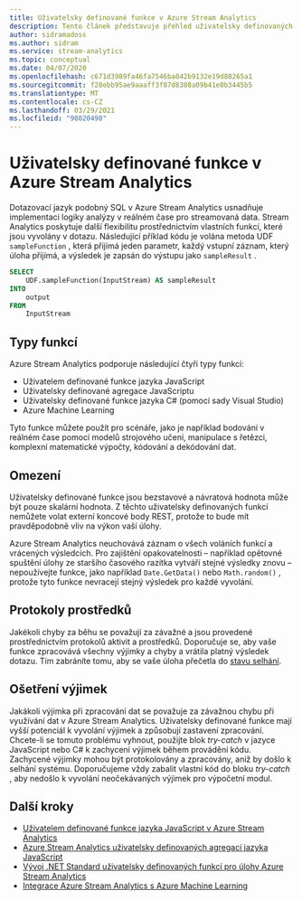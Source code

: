 ```yaml
---
title: Uživatelsky definované funkce v Azure Stream Analytics
description: Tento článek představuje přehled uživatelsky definovaných funkcí v Azure Stream Analytics.
author: sidramadoss
ms.author: sidram
ms.service: stream-analytics
ms.topic: conceptual
ms.date: 04/07/2020
ms.openlocfilehash: c671d3989fa46fa7546ba042b9132e19d80265a1
ms.sourcegitcommit: f28ebb95ae9aaaff3f87d8388a09b41e0b3445b5
ms.translationtype: MT
ms.contentlocale: cs-CZ
ms.lasthandoff: 03/29/2021
ms.locfileid: "98020498"
---
```

# <a name="user-defined-functions-in-azure-stream-analytics"></a>Uživatelsky definované funkce v Azure Stream Analytics

Dotazovací jazyk podobný SQL v Azure Stream Analytics usnadňuje implementaci logiky analýzy v reálném čase pro streamovaná data. Stream Analytics poskytuje další flexibilitu prostřednictvím vlastních funkcí, které jsou vyvolány v dotazu. Následující příklad kódu je volána metoda UDF `sampleFunction` , která přijímá jeden parametr, každý vstupní záznam, který úloha přijímá, a výsledek je zapsán do výstupu jako `sampleResult` .

```sql
SELECT 
    UDF.sampleFunction(InputStream) AS sampleResult 
INTO 
    output 
FROM 
    InputStream 
```

## <a name="types-of-functions"></a>Typy funkcí

Azure Stream Analytics podporuje následující čtyři typy funkcí: 

* Uživatelem definované funkce jazyka JavaScript 
* Uživatelsky definované agregace JavaScriptu 
* Uživatelsky definované funkce jazyka C# (pomocí sady Visual Studio) 
* Azure Machine Learning 

Tyto funkce můžete použít pro scénáře, jako je například bodování v reálném čase pomocí modelů strojového učení, manipulace s řetězci, komplexní matematické výpočty, kódování a dekódování dat. 

## <a name="limitations"></a>Omezení

Uživatelsky definované funkce jsou bezstavové a návratová hodnota může být pouze skalární hodnota. Z těchto uživatelsky definovaných funkcí nemůžete volat externí koncové body REST, protože to bude mít pravděpodobně vliv na výkon vaší úlohy. 

Azure Stream Analytics neuchovává záznam o všech voláních funkcí a vrácených výsledcích. Pro zajištění opakovatelnosti – například opětovné spuštění úlohy ze staršího časového razítka vytváří stejné výsledky znovu – nepoužívejte funkce, jako například `Date.GetData()` nebo `Math.random()` , protože tyto funkce nevracejí stejný výsledek pro každé vyvolání.  

## <a name="resource-logs"></a>Protokoly prostředků

Jakékoli chyby za běhu se považují za závažné a jsou provedené prostřednictvím protokolů aktivit a prostředků. Doporučuje se, aby vaše funkce zpracovává všechny výjimky a chyby a vrátila platný výsledek dotazu. Tím zabráníte tomu, aby se vaše úloha přečetla do [stavu selhání](job-states.md).  

## <a name="exception-handling"></a>Ošetření výjimek

Jakákoli výjimka při zpracování dat se považuje za závažnou chybu při využívání dat v Azure Stream Analytics. Uživatelsky definované funkce mají vyšší potenciál k vyvolání výjimek a způsobují zastavení zpracování. Chcete-li se tomuto problému vyhnout, použijte blok *try-catch* v jazyce JavaScript nebo C# k zachycení výjimek během provádění kódu. Zachycené výjimky mohou být protokolovány a zpracovány, aniž by došlo k selhání systému. Doporučujeme vždy zabalit vlastní kód do bloku *try-catch* , aby nedošlo k vyvolání neočekávaných výjimek pro výpočetní modul.

## <a name="next-steps"></a>Další kroky

* [Uživatelem definované funkce jazyka JavaScript v Azure Stream Analytics](stream-analytics-javascript-user-defined-functions.md)
* [Azure Stream Analytics uživatelsky definovaných agregací jazyka JavaScript](stream-analytics-javascript-user-defined-aggregates.md)
* [Vývoj .NET Standard uživatelsky definovaných funkcí pro úlohy Azure Stream Analytics](stream-analytics-edge-csharp-udf-methods.md)
* [Integrace Azure Stream Analytics s Azure Machine Learning](machine-learning-udf.md)

